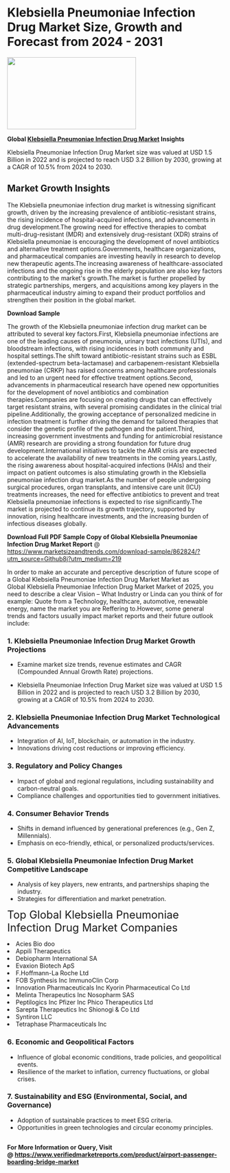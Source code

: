 <H1>Klebsiella Pneumoniae Infection Drug Market Size, Growth and Forecast from 2024 - 2031</H1><img class="aligncenter size-medium wp-image-584254" src="https://thirdeyenews.in/wp-content/uploads/2024/09/Global-Market-Research-300x168.jpeg" alt="" width="300" height="168" /><p><strong>Global&nbsp;<a href="https://www.marketsizeandtrends.com/download-sample/862824/?utm_source=Github8j?utm_medium=219">Klebsiella Pneumoniae Infection Drug Market</a> Insights</strong></p><p>Klebsiella Pneumoniae Infection Drug Market size was valued at USD 1.5 Billion in 2022 and is projected to reach USD 3.2 Billion by 2030, growing at a CAGR of 10.5% from 2024 to 2030.</p><p><h2>Market Growth Insights</h2> <p>The Klebsiella pneumoniae infection drug market is witnessing significant growth, driven by the increasing prevalence of antibiotic-resistant strains, the rising incidence of hospital-acquired infections, and advancements in drug development.The growing need for effective therapies to combat multi-drug-resistant (MDR) and extensively drug-resistant (XDR) strains of Klebsiella pneumoniae is encouraging the development of novel antibiotics and alternative treatment options.Governments, healthcare organizations, and pharmaceutical companies are investing heavily in research to develop new therapeutic agents.The increasing awareness of healthcare-associated infections and the ongoing rise in the elderly population are also key factors contributing to the market's growth.The market is further propelled by strategic partnerships, mergers, and acquisitions among key players in the pharmaceutical industry aiming to expand their product portfolios and strengthen their position in the global market.</p> <p><strong>Download Sample</strong></p> <p>The growth of the Klebsiella pneumoniae infection drug market can be attributed to several key factors.First, Klebsiella pneumoniae infections are one of the leading causes of pneumonia, urinary tract infections (UTIs), and bloodstream infections, with rising incidences in both community and hospital settings.The shift toward antibiotic-resistant strains such as ESBL (extended-spectrum beta-lactamase) and carbapenem-resistant Klebsiella pneumoniae (CRKP) has raised concerns among healthcare professionals and led to an urgent need for effective treatment options.Second, advancements in pharmaceutical research have opened new opportunities for the development of novel antibiotics and combination therapies.Companies are focusing on creating drugs that can effectively target resistant strains, with several promising candidates in the clinical trial pipeline.Additionally, the growing acceptance of personalized medicine in infection treatment is further driving the demand for tailored therapies that consider the genetic profile of the pathogen and the patient.Third, increasing government investments and funding for antimicrobial resistance (AMR) research are providing a strong foundation for future drug development.International initiatives to tackle the AMR crisis are expected to accelerate the availability of new treatments in the coming years.Lastly, the rising awareness about hospital-acquired infections (HAIs) and their impact on patient outcomes is also stimulating growth in the Klebsiella pneumoniae infection drug market.As the number of people undergoing surgical procedures, organ transplants, and intensive care unit (ICU) treatments increases, the need for effective antibiotics to prevent and treat Klebsiella pneumoniae infections is expected to rise significantly.The market is projected to continue its growth trajectory, supported by innovation, rising healthcare investments, and the increasing burden of infectious diseases globally.</p> <p><span class=""><strong>Download Full PDF Sample Copy of Global Klebsiella Pneumoniae Infection Drug Market Report</strong> @ <a href="https://www.marketsizeandtrends.com/download-sample/862824/?utm_source=Github8j?utm_medium=219" target="_blank">https://www.marketsizeandtrends.com/download-sample/862824/?utm_source=Github8j?utm_medium=219</a></span></p><p>In order to make an accurate and perceptive description of future scope of a Global&nbsp;Klebsiella Pneumoniae Infection Drug Market Market as Global&nbsp;Klebsiella Pneumoniae Infection Drug Market Market of 2025, you need to describe a clear Vision &ndash; What Industry or Linda can you think of for example: Quote from a Technology, healthcare, automotive, renewable energy, name the market you are Reffering to.However, some general trends and factors usually impact market reports and their future outlook include:</p><h3>1.&nbsp;<strong>Klebsiella Pneumoniae Infection Drug Market Growth Projections</strong></h3><ul><li>Examine market size trends, revenue estimates and CAGR (Compounded Annual Growth Rate) projections.</li><li><p>Klebsiella Pneumoniae Infection Drug Market size was valued at USD 1.5 Billion in 2022 and is projected to reach USD 3.2 Billion by 2030, growing at a CAGR of 10.5% from 2024 to 2030.</p></li></ul><h3>2.&nbsp;<strong>Klebsiella Pneumoniae Infection Drug Market Technological Advancements</strong></h3><ul><li>Integration of AI, IoT, blockchain, or automation in the industry.</li><li>Innovations driving cost reductions or improving efficiency.</li></ul><h3>3.&nbsp;<strong>Regulatory and Policy Changes</strong></h3><ul><li>Impact of global and regional regulations, including sustainability and carbon-neutral goals.</li><li>Compliance challenges and opportunities tied to government initiatives.</li></ul><h3>4.&nbsp;<strong>Consumer Behavior Trends</strong></h3><ul><li>Shifts in demand influenced by generational preferences (e.g., Gen Z, Millennials).</li><li>Emphasis on eco-friendly, ethical, or personalized products/services.</li></ul><h3>5.&nbsp;<strong>Global Klebsiella Pneumoniae Infection Drug Market Competitive Landscape</strong></h3><ul><li>Analysis of key players, new entrants, and partnerships shaping the industry.</li><li>Strategies for differentiation and market penetration.</li></ul><p data-pm-slice="1 1 []"><span style="color: inherit; font-family: inherit; font-size: 25px;">Top Global Klebsiella Pneumoniae Infection Drug Market Companies</span></p><div class="" data-test-id=""><p><li>Acies Bio doo</li><li> Appili Therapeutics</li><li> Debiopharm International SA</li><li> Evaxion Biotech ApS</li><li> F.Hoffmann-La Roche Ltd</li><li> FOB Synthesis Inc ImmunoClin Corp</li><li> Innovation Pharmaceuticals Inc Kyorin Pharmaceutical Co Ltd</li><li> Melinta Therapeutics Inc Nosopharm SAS</li><li> Peptilogics Inc Pfizer Inc Phico Therapeutics Ltd</li><li> Sarepta Therapeutics Inc Shionogi & Co Ltd</li><li> Syntiron LLC</li><li> Tetraphase Pharmaceuticals Inc</li></p></div><h3>6.&nbsp;<strong>Economic and Geopolitical Factors</strong></h3><ul><li>Influence of global economic conditions, trade policies, and geopolitical events.</li><li>Resilience of the market to inflation, currency fluctuations, or global crises.</li></ul><h3>7.&nbsp;<strong>Sustainability and ESG (Environmental, Social, and Governance)</strong></h3><ul><li>Adoption of sustainable practices to meet ESG criteria.</li><li>Opportunities in green technologies and circular economy principles.</li></ul><h2><strong style="font-size: 14px;">For More Information or Query, Visit @&nbsp;</strong><a style="background-color: #ffffff; font-size: 14px;" href="https://www.marketsizeandtrends.com/report/klebsiella-pneumoniae-infection-drug-market/" target="_blank">https://www.verifiedmarketreports.com/product/airport-passenger-boarding-bridge-market</a></h2>